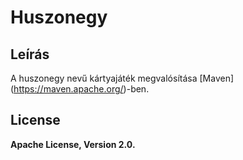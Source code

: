 # Huszonegy

## Leírás

A huszonegy nevű kártyajáték megvalósítása [Maven] (https://maven.apache.org/)-ben.

## License

**Apache License, Version 2.0.**
